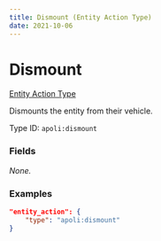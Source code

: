 ```yaml
---
title: Dismount (Entity Action Type)
date: 2021-10-06
---
```


# Dismount

[Entity Action Type](../entity_action_types.md)

Dismounts the entity from their vehicle.

Type ID: `apoli:dismount`


### Fields

_None._


### Examples

```json
"entity_action": {
    "type": "apoli:dismount"
}
```